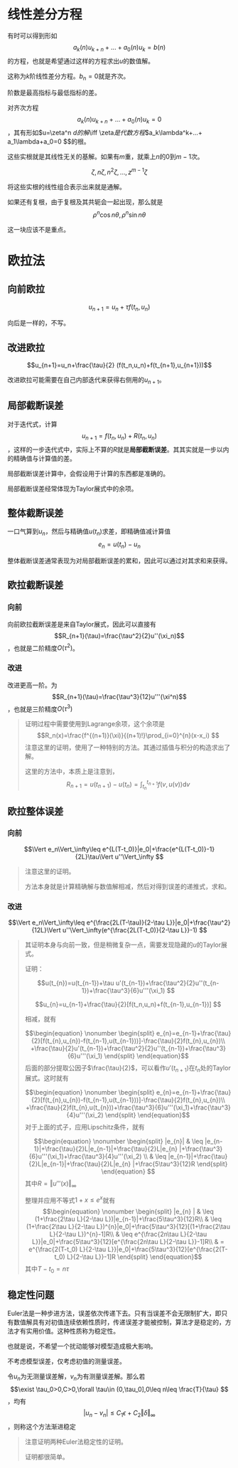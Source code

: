 # 线性差分方程

有时可以得到形如$$a_k(n)u_{k+n}+...+a_0(n)u_k=b(n) $$的方程，也就是希望通过这样的方程求出$u$的数值解。

这称为$k$阶线性差分方程。$b_n=0$就是齐次。

阶数是最高指标与最低指标的差。

对齐次方程$$a_k(n)u_{k+n}+...+a_0(n)u_k=0 $$，其有形如$u=\zeta^n $d的解$\iff \zeta$是代数方程$$a_k\lambda^k+...+ a_1\lambda+a_0=0 $$的根。

这些实根就是其线性无关的基解。如果有$m$重，就乘上$n$的$0$到$m-1$次。

$$\zeta,n\zeta,n^2\zeta,...,z^{m-1}\zeta$$

将这些实根的线性组合表示出来就是通解。

如果还有复根，由于复根及其共轭会一起出现，那么就是$$\rho^n\cos{n\theta},\rho^n\sin{n\theta}$$

这一块应该不是重点。

# 欧拉法

## 向前欧拉

$$u_{n+1}=u_n+\tau f(t_n,u_n) $$

向后是一样的，不写。

## 改进欧拉

$$u_{n+1}=u_n+\frac{\tau}{2} (f(t_n,u_n)+f(t_{n+1},u_{n+1}))$$

改进欧拉可能需要在自己内部迭代来获得右侧用的$u_{n+1}$。

## 局部截断误差

对于迭代式，计算$$u_{n+1}=f(t_{n},u_{n})+R(t_n,u_n)$$，这样的一步迭代式中，实际上不算的$R$就是**局部截断误差**。其其实就是一步以内的精确值与计算值的差。

局部截断误差计算中，会假设用于计算的东西都是准确的。

局部截断误差经常体现为Taylor展式中的余项。

## 整体截断误差

一口气算到$u_n$，然后与精确值$u(t_n)$求差，即精确值减计算值$$e_n=u(t_n)-u_n$$

整体截断误差通常表现为对局部截断误差的累和，因此可以通过对其求和来获得。

## 欧拉截断误差

### 向前

向前欧拉截断误差是来自Taylor展式，因此可以直接有$$R_{n+1}(\tau)=\frac{\tau^2}{2}u''(\xi_n)$$，也就是二阶精度$O(\tau^2)$。

### 改进

改进更高一阶。为$$R_{n+1}(\tau)=\frac{\tau^3}{12}u'''(\xi^n)$$，也就是三阶精度$O(\tau^3)$

> 证明过程中需要使用到Lagrange余项，这个余项是$$R_n(x)=\frac{f^{(n+1)}(\xi)}{(n+1)!}\prod_{i=0}^{n}(x-x_i) $$
> 注意这里的证明，使用了一种特别的方法。其通过插值与积分的构造求出了解。
>
> 这里的方法中，本质上是注意到，$$R_{n+1}=u(t_{n+1})-u(t_n)=\int_{t_n}^{t_{n+1}}f(v,u(v))\text{d}v $$

## 欧拉整体误差

### 向前

$$\Vert e_n\Vert_\infty\leq e^{L(T-t_0)}|e_0|+\frac{e^{L(T-t_0)}-1}{2L}\tau\Vert u''\Vert_\infty $$

> 注意这里的证明。
>
> 方法本身就是计算精确解与数值解相减，然后对得到误差的递推式，求和。

### 改进


$$\Vert e_n\Vert_\infty\leq e^{\frac{2L(T-\tau)}{2-\tau L}}|e_0|+\frac{\tau^2}{12L}\Vert u''\Vert_\infty(e^{\frac{2L(T-t_0)}{2-\tau L}}-1) $$

> 其证明本身与向前一致，但是稍微复杂一点，需要发现隐藏的$u$的Taylor展式。
>
> 证明：
>
> $$u(t_{n})=u(t_{n-1})+\tau u'(t_{n-1})+\frac{\tau^2}{2}u''(t_{n-1})+\frac{\tau^3}{6}u'''(\xi_1) $$
>
> $$u_{n}=u_{n-1}+\frac{\tau}{2}[f(t_n,u_n)+f(t_{n-1},u_{n-1})] $$
>
> 相减，就有
>
> $$\begin{equation}
    \nonumber
    \begin{split}
        e_{n}=e_{n-1}+\frac{\tau}{2}[f(t_{n},u_{n})-f(t_{n-1},u(t_{n-1}))]-\frac{\tau}{2}f(t_{n},u_{n})\\
        +\frac{\tau}{2}u'(t_{n-1})+\frac{\tau^2}{2}u''(t_{n-1})+\frac{\tau^3}{6}u'''(\xi_1)
    \end{split}
\end{equation}$$
> 后面的部分提取公因子$\frac{\tau}{2}$，可以看作$u'(t_{n+1})$在$t_n$处的Taylor展式。这时就有
> 
> $$\begin{equation}
    \nonumber
    \begin{split}
        e_{n}=e_{n-1}+\frac{\tau}{2}[f(t_{n},u_{n})-f(t_{n-1},u(t_{n-1}))]-\frac{\tau}{2}f(t_{n},u_{n})\\
        +\frac{\tau}{2}f(t_{n},u(t_{n}))+\frac{\tau^3}{6}u'''(\xi_1)+\frac{\tau^3}{4}u'''(\xi_2)
    \end{split}
\end{equation}$$
> 对于上面的式子，应用Lipschitz条件，就有
> 
> $$\begin{equation}
    \nonumber
    \begin{split}
        |e_{n}| & \leq |e_{n-1}|+\frac{\tau}{2}L|e_{n-1}|+\frac{\tau}{2}L|e_{n} |+\frac{\tau^3}{6}u'''(\xi_1)+\frac{\tau^3}{4}u'''(\xi_2) \\
        & \leq |e_{n-1}|+\frac{\tau}{2}L|e_{n-1}|+\frac{\tau}{2}L|e_{n} |+\frac{5\tau^3}{12}R 
    \end{split}
\end{equation} $$
> 其中$R=\Vert u'''(x)\Vert_\infty$
>
> 整理并应用不等式$1+x\leq e^x$就有$$\begin{equation}
    \nonumber
    \begin{split}
        |e_{n} | & \leq (1+\frac{2\tau L}{2-\tau L})|e_{n-1}|+\frac{5\tau^3}{12}R\\
        & \leq (1+\frac{2\tau L}{2-\tau L})^{n}|e_0|+\frac{5\tau^3}{12}[(1+\frac{2\tau L}{2-\tau L})^{n}-1]R\\
        & \leq e^{\frac{2n\tau L}{2-\tau L}}|e_0|+\frac{5\tau^3}{12}[e^{\frac{2n\tau L}{2-\tau L}}-1]R\\
        & = e^{\frac{2(T-t_0) L}{2-\tau L}}|e_0|+\frac{5\tau^3}{12}[e^{\frac{2(T-t_0) L}{2-\tau L}}-1]R
    \end{split}
\end{equation}$$
其中$T-t_0=n\tau$

## 稳定性问题

Euler法是一种步进方法，误差依次传递下去。只有当误差不会无限制扩大，即只有数值解具有对初值连续依赖性质时，传递误差才能被控制，算法才是稳定的，方法才有实用价值。这种性质称为稳定性。

也就是说，不希望一个扰动能够对模型造成极大影响。

不考虑模型误差，仅考虑初值的测量误差。

令$u_n$为无测量误差解，$v_n$为有测量误差解。那么若$$\exist \tau_0>0,C>0,\forall \tau\in (0,\tau_0],0\leq n\leq \frac{T}{\tau}  $$，均有$$|u_n-v_n|\leq C_1\epsilon+C_2\Vert \delta\Vert_\infty $$，则称这个方法渐进稳定

> 注意证明两种Euler法稳定性的证明。
>
> 证明都很简单。


